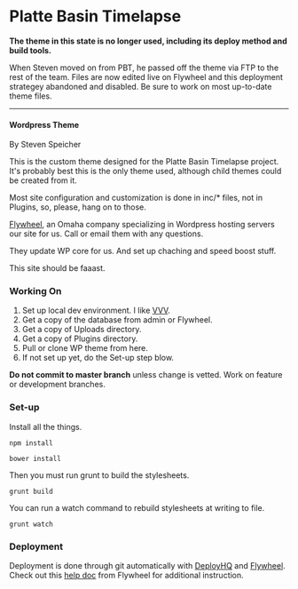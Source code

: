 # Platte Basin Timelapse


**The theme in this state is no longer used, including its deploy method and build tools.**

When Steven moved on from PBT, he passed off the theme via FTP to the rest of the team. Files are now edited live on Flywheel and this deployment strategey abandoned and disabled. Be sure to work on most up-to-date theme files.

---
#### Wordpress Theme

By Steven Speicher

This is the custom theme designed for the Platte Basin Timelapse project. It's probably best this is the only theme used, although child themes could be created from it.

Most site configuration and customization is done in inc/* files, not in Plugins, so, please, hang on to those.

[Flywheel](https://getflywheel.com/), an Omaha company specializing in Wordpress hosting servers our site for us. Call or email them with any questions.

They update WP core for us. And set up chaching and speed boost stuff.

This site should be faaast.

### Working On

1. Set up local dev environment. I like [VVV](https://github.com/Varying-Vagrant-Vagrants/VVV).
2. Get a copy of the database from admin or Flywheel.
3. Get a copy of Uploads directory.
4. Get a copy of Plugins directory.
5. Pull or clone WP theme from here.
6. If not set up yet, do the Set-up step blow.

**Do not commit to master branch** unless change is vetted. Work on feature or development branches.

### Set-up

Install all the things.

	npm install

	bower install

Then you must run grunt to build the stylesheets.

	grunt build

You can run a watch command to rebuild stylesheets at writing to file.

	grunt watch

### Deployment

Deployment is done through git automatically with [DeployHQ](https://www.deployhq.com/) and [Flywheel](https://getflywheel.com/). Check out this [help doc](https://getflywheel.com/help/can-use-git-publish-site-flywheel/) from Flywheel for additional instruction.
